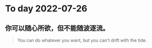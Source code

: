 
# To day 2022-07-26


## 你可以随心所欲，但不能随波逐流。
> You can do whatever you want, but you can't drift with the tide.

    
